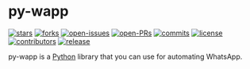 # py-wapp

[![stars](https://flat.badgen.net/github/stars/RikyPy/py-wapp)](https://github.com/RikyPy/py-wapp/stargazers)
[![forks](https://flat.badgen.net/github/forks/RikyPy/py-wapp)](https://github.com/RikyPy/py-wapp/network/members)
[![open-issues](https://flat.badgen.net/github/open-issues/RikyPy/py-wapp)](https://github.com/RikyPy/py-wapp/issues)
[![open-PRs](https://flat.badgen.net/github/open-prs/RikyPy/py-wapp)](https://github.com/RikyPy/py-wapp/pulls)
[![commits](https://flat.badgen.net/github/commits/RikyPy/py-wapp)](https://github.com/RikyPy/py-wapp/commits/master)
[![license](https://flat.badgen.net/github/license/RikyPy/py-wapp)](https://github.com/RikyPy/py-wapp/LICENSE)
[![contributors](https://flat.badgen.net/github/contributors/RikyPy/py-wapp)](https://github.com/RikyPy/py-wapp/graphs/contributors)
[![release](https://flat.badgen.net/github/release/RikyPy/py-wapp)](https://github.com/RikyPy/py-wapp/releases)

py-wapp is a [Python](https://www.python.org/) library that you can use for automating WhatsApp.